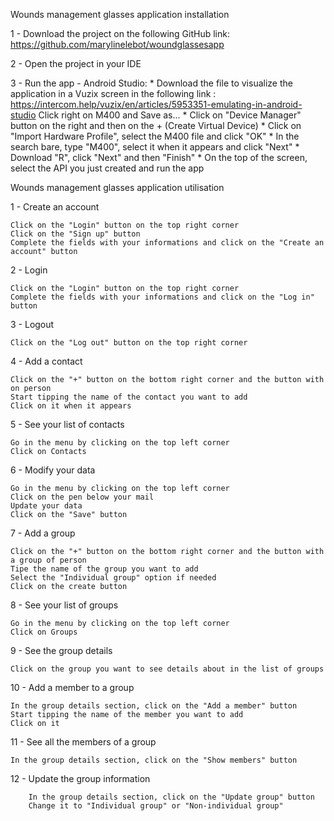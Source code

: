 Wounds management glasses application installation

1 - Download the project on the following GitHub link:
https://github.com/marylinelebot/woundglassesapp

2 - Open the project in your IDE

3 - Run the app
    - Android Studio:
        * Download the file to visualize the application in a Vuzix screen in the following link : 
        https://intercom.help/vuzix/en/articles/5953351-emulating-in-android-studio
        Click right on M400 and Save as...
        * Click on "Device Manager" button on the right and then on the + (Create Virtual Device)
        * Click on "Import Hardware Profile", select the M400 file and click "OK"
        * In the search bare, type "M400", select it when it appears and click "Next"
        * Download "R", click "Next" and then "Finish"
        * On the top of the screen, select the API you just created and run the app


Wounds management glasses application utilisation 

1 - Create an account

    Click on the "Login" button on the top right corner
    Click on the "Sign up" button
    Complete the fields with your informations and click on the "Create an account" button

2 - Login

    Click on the "Login" button on the top right corner
    Complete the fields with your informations and click on the "Log in" button

3 - Logout

    Click on the "Log out" button on the top right corner

4 - Add a contact

    Click on the "+" button on the bottom right corner and the button with on person
    Start tipping the name of the contact you want to add
    Click on it when it appears

5 - See your list of contacts

    Go in the menu by clicking on the top left corner
    Click on Contacts

6 - Modify your data

    Go in the menu by clicking on the top left corner
    Click on the pen below your mail
    Update your data
    Click on the "Save" button

7 - Add a group

    Click on the "+" button on the bottom right corner and the button with a group of person
    Tipe the name of the group you want to add
    Select the "Individual group" option if needed
    Click on the create button

8 - See your list of groups

    Go in the menu by clicking on the top left corner
    Click on Groups

9 - See the group details

    Click on the group you want to see details about in the list of groups

10 - Add a member to a group

    In the group details section, click on the "Add a member" button
    Start tipping the name of the member you want to add
    Click on it

11 - See all the members of a group

    In the group details section, click on the "Show members" button

12 - Update the group information

        In the group details section, click on the "Update group" button
        Change it to "Individual group" or "Non-individual group"